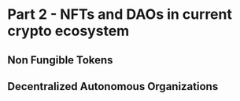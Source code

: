 # Part 2 - NFTs and DAOs in current crypto ecosystem

## Non Fungible Tokens

## Decentralized Autonomous Organizations
